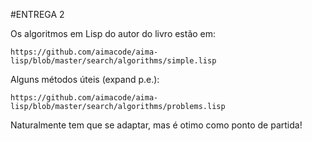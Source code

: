 #ENTREGA 2

Os algoritmos em Lisp do autor do livro estão em:

  `https://github.com/aimacode/aima-lisp/blob/master/search/algorithms/simple.lisp`
  
Alguns métodos úteis (expand p.e.): 

  `https://github.com/aimacode/aima-lisp/blob/master/search/algorithms/problems.lisp`
  

Naturalmente tem que se adaptar, mas é otimo como ponto de partida!
